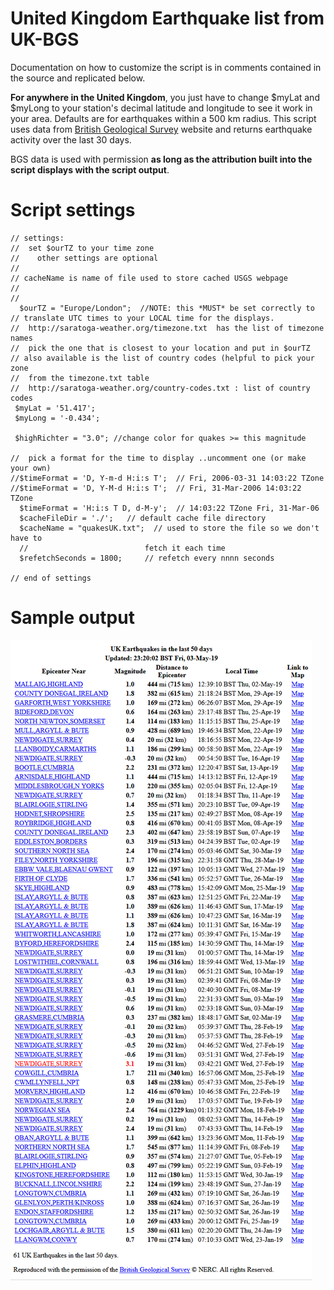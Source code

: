 # United Kingdom Earthquake list from UK-BGS


Documentation on how to customize the script is in comments contained in the source and replicated below.

**For anywhere in the United Kingdom**, you just have to change $myLat and $myLong to your station's decimal latitude and longitude to see it work in your area. Defaults are for earthquakes within a 500 km radius. This script uses data from [British Geological Survey](http://www.earthquakes.bgs.ac.uk/recent_events/recent_events.html) website and returns earthquake activity over the last 30 days.

BGS data is used with permission **as long as the attribution built into the script displays with the script output**.

# Script settings
```
// settings:  
//  set $ourTZ to your time zone
//    other settings are optional
//
// cacheName is name of file used to store cached USGS webpage
//
//
  $ourTZ = "Europe/London";  //NOTE: this *MUST* be set correctly to
// translate UTC times to your LOCAL time for the displays.
//  http://saratoga-weather.org/timezone.txt  has the list of timezone names
//  pick the one that is closest to your location and put in $ourTZ
// also available is the list of country codes (helpful to pick your zone
//  from the timezone.txt table
//  http://saratoga-weather.org/country-codes.txt : list of country codes
 $myLat = '51.417';
 $myLong = '-0.434';

 $highRichter = "3.0"; //change color for quakes >= this magnitude

//  pick a format for the time to display ..uncomment one (or make your own)
//$timeFormat = 'D, Y-m-d H:i:s T';  // Fri, 2006-03-31 14:03:22 TZone
//$timeFormat = 'D, Y-M-d H:i:s T';  // Fri, 31-Mar-2006 14:03:22 TZone
  $timeFormat = 'H:i:s T D, d-M-y';  // 14:03:22 TZone Fri, 31-Mar-06
  $cacheFileDir = './';   // default cache file directory
  $cacheName = "quakesUK.txt";  // used to store the file so we don't have to
  //                          fetch it each time
  $refetchSeconds = 1800;     // refetch every nnnn seconds

// end of settings
```

# Sample output

<img src="./sample-output.png" alt="sample output">
